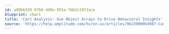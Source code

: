 ```yaml
---
id: a80bb339-97b8-4d0e-955a-7bb2c2972ace
blueprint: chart
title: 'Cart Analysis: Use Object Arrays to Drive Behavioral Insights'
source: 'https://help.amplitude.com/hc/en-us/articles/9623000954907-Cart-analysis-Use-object-arrays-to-drive-behavioral-insights'
---
```

